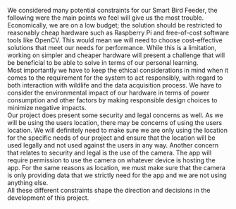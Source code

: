 We considered many potential constraints for our Smart Bird Feeder, the following were the main points we feel will give us the most trouble.   
Economically, we are on a low budget; the solution should be restricted to reasonably cheap hardware such as Raspberry Pi and free-of-cost software tools like OpenCV. This would mean we will need to choose cost-effective solutions that meet our needs for performance. While this is a limitation, working on simpler and cheaper hardware will present a challenge that will be beneficial to be able to solve in terms of our personal learning.   
Most importantly we have to keep the ethical considerations in mind when it comes to the requirement for the system to act responsibly, with regard to both interaction with wildlife and the data acquisition process. We have to consider the environmental impact of our hardware in terms of power consumption and other factors by making responsible design choices to minimize negative impacts.  
Our project does present some security and legal concerns as well. As we will be using the users location, there may be concerns of using the users location. We will definitely need to make sure we are only using the location for the specific needs of our project and ensure that the location will be used legally and not used against the users in any way. Another concern that relates to security and legal is the use of the camera. The app will require permission to use the camera on whatever device is hosting the app. For the same reasons as location, we must make sure that the camera is only providing data that we strictly need for the app and we are not using anything else.   
All these different constraints shape the direction and decisions in the development of this project.

